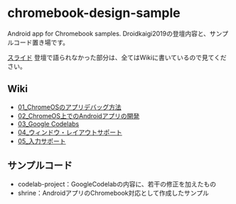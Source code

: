 # chromebook-design-sample

Android app for Chromebook samples.
Droidkaigi2019の登壇内容と、サンプルコード置き場です。

[スライド](https://docs.google.com/presentation/d/19YA_kW45zlpzq9PcAMZN3k7_M37IpnZulodeb0jwQg4/edit?usp=sharing)
登壇で語られなかった部分は、全てはWikiに書いているので見てください。

## Wiki

* [01_ChromeOSのアプリデバッグ方法](https://github.com/Reyurnible/chromebook-android-sample/wiki/01_ChromeOS%E3%81%AE%E3%82%A2%E3%83%97%E3%83%AA%E3%83%87%E3%83%90%E3%83%83%E3%82%B0%E6%96%B9%E6%B3%95)
* [02_ChromeOS上でのAndroidアプリの開発](https://github.com/Reyurnible/chromebook-android-sample/wiki/02_ChromeOS%E4%B8%8A%E3%81%A7%E3%81%AEAndroid%E3%82%A2%E3%83%97%E3%83%AA%E3%81%AE%E9%96%8B%E7%99%BA)
* [03_Google Codelabs](https://github.com/Reyurnible/chromebook-android-sample/wiki/03_Google-Codelabs)
* [04_ウィンドウ・レイアウトサポート](https://github.com/Reyurnible/chromebook-android-sample/wiki/04_%E3%82%A6%E3%82%A3%E3%83%B3%E3%83%89%E3%82%A6%E3%83%BB%E3%83%AC%E3%82%A4%E3%82%A2%E3%82%A6%E3%83%88%E3%82%B5%E3%83%9D%E3%83%BC%E3%83%88)
* [05_入力サポート](https://github.com/Reyurnible/chromebook-android-sample/wiki/05_%E5%85%A5%E5%8A%9B%E3%82%B5%E3%83%9D%E3%83%BC%E3%83%88)

## サンプルコード

- codelab-project：GoogleCodelabの内容に、若干の修正を加えたもの
- shrine：AndroidアプリのChromebook対応として作成したサンプル
